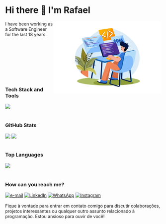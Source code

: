 # Hi there 👋 I'm Rafael
<img src="https://github.com/RafaelMangerona/RafaelMangerona/blob/main/profile.png?raw=true" width="350x" align="right">
I have been working as a Software Engineer for the last 18 years.<br>
<br><br>
<br><br>
<br><br>
<br><br>

### Tech Stack and Tools
<img src="https://skillicons.dev/icons?i=java,spring,maven,mysql,postgres,mongo,angular,idea,eclipse,aws,github,git,docker,kubernetes,javascript&theme=dark">
<br><br>

### GitHub Stats
<img src="https://github-readme-stats.vercel.app/api?username=RafaelMangerona&show_icons=true&theme=dark" width="45%">  <img src="https://github-readme-streak-stats.herokuapp.com/?user=RafaelMangerona&theme=dark" width="47.6%">
<br><br>

### Top Languages
<img src="https://github-readme-stats.vercel.app/api/top-langs/?username=RafaelMangerona&layout=compact&theme=dark" width="45%" >
<br><br>

### How can you reach me?
<a href="#" title="Gmail"><img src="https://img.shields.io/badge/-GMail-FF0000?style=flat-square&labelColor=FF0000&logo=gmail&logoColor=white&link=LINK-DO-SEU-GMAIL" alt="e-mail"/></a>
<a href="#" title="LinkedIn"><img src="https://img.shields.io/badge/-Linkedin-0e76a8?style=flat-square&logo=Linkedin&logoColor=white&link=LINK-DO-SEU-LINKEDIN" alt="LinkedIn"/></a>
<a href="#" title="WhatsApp"><img src="https://img.shields.io/badge/-WhatsApp-25d366?style=flat-square&labelColor=25d366&logo=whatsapp&logoColor=white&link=API-DO-SEU-WHATSAPP" alt="WhatsApp"/></a>
<a href="#" title="Instagram"><img src="https://img.shields.io/badge/-Instagram-DF0174?style=flat-square&labelColor=DF0174&logo=instagram&logoColor=white&link=LINK-DO-SEU-INSTAGRAM" alt="Instagram"/></a>
<br><br>
Fique à vontade para entrar em contato comigo para discutir colaborações, projetos interessantes ou qualquer outro assunto relacionado à programação. Estou ansioso para ouvir de você!
